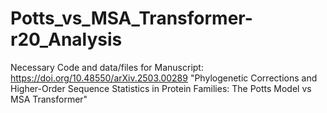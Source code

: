 # Potts_vs_MSA_Transformer-r20_Analysis
Necessary Code and data/files for Manuscript: https://doi.org/10.48550/arXiv.2503.00289 "Phylogenetic Corrections and Higher-Order Sequence Statistics in Protein Families: The Potts Model vs MSA Transformer"
